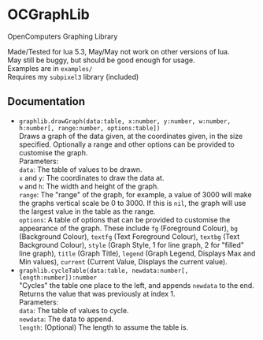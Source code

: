 # OCGraphLib
OpenComputers Graphing Library  

Made/Tested for lua 5.3, May/May not work on other versions of lua.  
May still be buggy, but should be good enough for usage.  
Examples are in `examples/`  
Requires my `subpixel3` library (included)

## Documentation  
 - `graphlib.drawGraph(data:table, x:number, y:number, w:number, h:number[, range:number, options:table])`  
Draws a graph of the data given, at the coordinates given, in the size specified. Optionally a range and other options can be provided to customise the graph.  
Parameters:  
`data`: The table of values to be drawn.  
`x` and `y`: The coordinates to draw the data at.  
`w` and `h`: The width and height of the graph.  
`range`: The "range" of the graph, for example, a value of 3000 will make the graphs vertical scale be 0 to 3000. If this is `nil`, the graph will use the largest value in the table as the range.  
`options`: A table of options that can be provided to customise the appearance of the graph. These include `fg` (Foreground Colour), `bg` (Background Colour), `textfg` (Text Foreground Colour), `textbg` (Text Background Colour), `style` (Graph Style, 1 for line graph, 2 for "filled" line graph), `title` (Graph Title), `legend` (Graph Legend, Displays Max and Min values), `current` (Current Value, Displays the current value).
 - `graphlib.cycleTable(data:table, newdata:number[, length:number]):number`  
 "Cycles" the table one place to the left, and appends `newdata` to the end.  
 Returns the value that was previously at index 1.  
 Parameters:  
 `data`: The table of values to cycle.  
 `newdata`: The data to append.  
 `length`: (Optional) The length to assume the table is.
